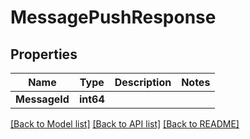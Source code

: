 # MessagePushResponse

## Properties

Name | Type | Description | Notes
------------ | ------------- | ------------- | -------------
**MessageId** | **int64** |  | 

[[Back to Model list]](../README.md#documentation-for-models) [[Back to API list]](../README.md#documentation-for-api-endpoints) [[Back to README]](../README.md)



